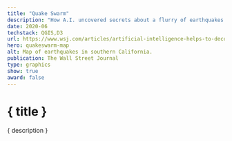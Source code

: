 ```yaml
---
title: "Quake Swarm"
description: "How A.I. uncovered secrets about a flurry of earthquakes in California"
date: 2020-06
techstack: QGIS,D3
url: https://www.wsj.com/articles/artificial-intelligence-helps-to-decode-mysterious-earthquake-swarms-11592998200
hero: quakeswarm-map
alt: Map of earthquakes in southern California.
publication: The Wall Street Journal
type: graphics
show: true
award: false
---
```


# { title }

{ description }
